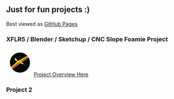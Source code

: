 ## Just for fun projects :)

Best viewed as [GitHub Pages](https://c-devine.github.io/Projects/)

### XFLR5 / Blender / Sketchup / CNC Slope Foamie Project

![XFLR5](content/xflr5/img/xflr5-button-small.png?raw=true)[Project Overview Here](content/xflr5/xflr5.md)

### Project 2

